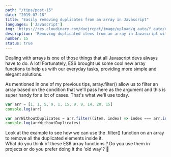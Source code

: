 ```yaml
---
path: "/tips/post-15"
date: "2019-07-18"
title: "Easily removing duplicates from an array in Javascript"
languages: ['Javascript']
img: 'https://res.cloudinary.com/duejrcpct/image/upload/q_auto/f_auto/v1586628406/tips/15-1_bpsikh.jpg'
description: 'Removing duplicated items from an array in Javascript with ease'
number: 15
status: true
---
```


Dealing with arrays is one of those things that all Javascript devs always have to do. A lot! Fortunately, ES6 brought us some cool new array functions to help us with our everyday tasks, providing more simple and elegant solutions.

As mentioned in one of my previous tips, array.filter() allow us to filter an array based on the condition that we'll pass here as the argument and this is super handy for a lot of cases. That's what we'll use today.

 ```javascript
var arr = [1, 1, 5, 9, 1, 15, 9, 9, 14, 20, 15]
console.log(arr)

var arrWithoutDuplicates = arr.filter((item, index) => index === arr.indexOf(item))
console.log(arrWithoutDuplicates)
 ```

Look at the example to see how we can use the .filter() function on an array to remove all the duplicated elements inside it.  
What do you think of these ES6 array functions ? Do you use them in projects or do you prefer doing it the 'old way'? 🤔